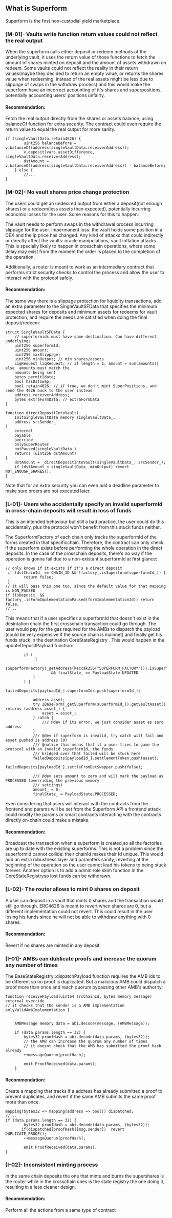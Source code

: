 ## What is Superform

Superform is the first non-custodial yield marketplace.

### [M-01]- Vaults write function return values could not reflect the real output

When the superform calls either deposit or redeem methods of the underlying vault, it uses the return value of those functions to fetch the amount of shares minted on deposit and the amount of assets withdrawn on redeem. Some vaults could not reflect the reality in their return values(maybe they decided to return an empty value, or returns the shares value when redeeming, instead of the real assets might be less due to slippage of swaps in the withdraw process) and this would make the superform have an incorrect accounting of it's shares and superpositions, potentially accounting users' positions unfairly.

#### Recommendation: 
Fetch the real output directly from the shares or assets balance, using balanceOf function for extra security. The contract could even require the return value to equal the real output for more sanity.

    if (singleVaultData.retain4626) {
            uint256 balanceBefore = v.balanceOf(address(singleVaultData.receiverAddress));
            v.deposit(vars.assetDifference, singleVaultData.receiverAddress);
            dstAmount = v.balanceOf(address(singleVaultData.receiverAddress)) - balanceBefore;
        } else {
            //...
    }
### [M-02]- No vault shares price change protection

The users could get an undesired output from either a deposit(not enough shares) or a redeem(less assets than expected), potentially incurring economic losses for the user. Some reasons for this to happen:

The vault needs to perform swaps in the withdrawal process incurring slippage for the user.
Impermanent loss: the vault holds some position in a DEX and the lp price has changed.
Any kind of attacks that could indirectly or directly affect the vaults: oracle manipulations, vault inflation attacks...
This is specially likely to happen in crosschain operations, where some delay may exist from the moment the order is placed to the completion of the operation.

Additionally, a router is meant to work as an intermediary contract that performs strict security checks to control the process and allow the user to interact with the protocol safely.

#### Recommendation: 
The same way there is a slippage protection for liquidity transactions, add an extra parameter to the SingleVaultSFData that specifies the minimum expected shares for deposits and minimum assets for redeems for vault protection, and require the needs are satisfied when doing the final deposit/redeem:

    struct SingleVaultSFData {
        // superformids must have same destination. Can have different underlyings
        uint256 superformId;
        uint256 amount;
        uint256 maxSlippage;
        uint256 minOutput; // min shares/assets
        LiqRequest liqRequest; // if length = 1; amount = sum(amounts)| else  amounts must match the 
        amounts being sent
        bytes permit2data;
        bool hasDstSwap;
        bool retain4626; // if true, we don't mint SuperPositions, and send the 4626 back to the user instead
        address receiverAddress;
        bytes extraFormData; // extraFormData
    }
    
    function directDepositIntoVault(
        InitSingleVaultData memory singleVaultData_,
        address srcSender_
    )
        external
        payable
        override
        onlySuperRouter
        notPaused(singleVaultData_)
        returns (uint256 dstAmount)
    {
        dstAmount = _directDepositIntoVault(singleVaultData_, srcSender_);
        if (dstAmount < singleVaultData_.minOutput) revert NOT_ENOUGH_SHARES();
    }
Note that for an extra security you can even add a deadline parameter to make sure orders are not executed later.

### [L-01]- Users who accidentally specify an invalid superformId in cross-chain deposits will result in loss of funds

This is an intended behaviour but still a bad practice, the user could do this accidentally, plus the protocol won't benefit from this stuck funds neither.

The SuperformFactory of each chain only tracks the superformId of the forms created in that specificchain. Therefore, the contract can only check if the superform exists before performing the whole operation in the direct deposits. In the case of the crosschain deposits, there's no way if the operation is gonna fail due to a non-existant superformId at first glance:

    // only knows if it exists if it's a direct deposit
     if (dstChainId_ == CHAIN_ID && !factory_.isSuperform(superformId_)) {
            return false;
     }
    // it will pass this one too, since the default value for that mapping is NON_PAUSED
    if (isDeposit_ && factory_.isFormImplementationPaused(formImplementationId)) return false;
    //...


This means that if a user specifies a superformId that doesn't exist in the desintation chain the first crosschain transaction could go through. The user would pay for the gas required for the AMBs to dispatch the payload (could be very expensive if the source chain is mainnet) and finally get his funds stuck in the destination CoreStateRegistry . This would happen in the updateDepositPayload function:


            if (
                !(
                    ISuperformFactory(_getAddress(keccak256("SUPERFORM_FACTORY"))).isSuperform(superformId_)
                        && finalState_ == PayloadState.UPDATED
                )
            ) {
                failedDeposits[payloadId_].superformIds.push(superformId_);

                address asset;
                try IBaseForm(_getSuperform(superformId_)).getVaultAsset() returns (address asset_) {
                    asset = asset_;
                } catch {
                    /// @dev if its error, we just consider asset as zero address
                }
                /// @dev if superform is invalid, try catch will fail and asset pushed is address (0)
                /// @notice this means that if a user tries to game the protocol with an invalid superformId, the funds
                /// bridged over that failed will be stuck here
                failedDeposits[payloadId_].settlementToken.push(asset);
                failedDeposits[payloadId_].settleFromDstSwapper.push(false);

                /// @dev sets amount to zero and will mark the payload as PROCESSED (overriding the previous memory
                /// settings)
                amount_ = 0;
                finalState_ = PayloadState.PROCESSED;
                
Even considering that users will interact with the contracts from the frontend and params will be set from the Superform API a frontend attack could modify the params or smart contracts interacting with the contracts directly on-chain could make a mistake.

#### Recommendation: 
Broadcast the transaction when a superform is created,so all the factories are up to date with the existing superforms. This is not a problem since the superformId cannot collide: their chainId makes their Id unique. This would add an extra robustness layer and paramters sanity, reverting at the beginning of the operation so the user cannot lead his tokens to being stuck forever. Another option is to add a admin role skim function in the CoreStateRegistryso lost funds can be withdrawn.

### [L-02]- The router allows to mint 0 shares on deposit

A user can deposit in a vault that mints 0 shares and the transaction would still go through. ERC4626 is meant to revert when shares are 0, but a different implementation could not revert. This could result in the user losing his funds since he will not be able to withdraw anything with 0 shares.

#### Recommendation:
Revert if no shares are minted in any deposit.

### [I-01]- AMBs can dublicate proofs and increase the quorum any number of times

The BaseStateRegistry::dispatchPayload function requires the AMB ids to be different so no proof is duplicated. But a malicious AMB could dispatch a proof more than once and reach quorum bypassing other AMB's authority:

    function receivePayload(uint64 srcChainId, bytes memory message) external override 
    // it checks that the sender is a AMB implementation
    onlyValidAmbImplementation {


        AMBMessage memory data = abi.decode(message, (AMBMessage));

        if (data.params.length == 32) {
            bytes32 proofHash = abi.decode(data.params, (bytes32));
            // the AMB can increase the quorum any number of times
            // it doesnt check that the AMB has submitted the proof hash already 
            ++messageQuorum[proofHash];

            emit ProofReceived(data.params);
        } 
#### Recommendation: 
Create a mapping that tracks if a address has already submitted a proof to prevent duplicates, and revert if the same AMB submits the same proof more than once.

    mapping(bytes32 => mapping(address => bool)) dispatched;
    //...
    if (data.params.length == 32) {
            bytes32 proofHash = abi.decode(data.params, (bytes32));
           if(dispatched[proofHash][msg.sender])  revert DUPLICATE_PROOF();
            ++messageQuorum[proofHash];

            emit ProofReceived(data.params);
    }
    
### [I-02]- Inconsistent minting process

In the same chain deposits the one that mints and burns the supershares is the router while in the crosschain ones is the state registry the one doing it, resulting in a less cleaner design.

#### Recommendation: 
Perform all the actions from a same type of contract

